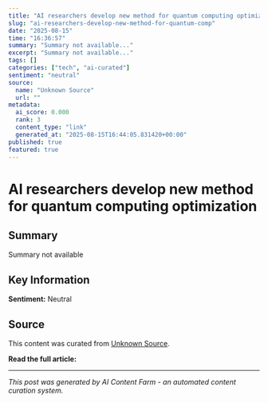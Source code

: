 ```yaml
---
title: "AI researchers develop new method for quantum computing optimization"
slug: "ai-researchers-develop-new-method-for-quantum-comp"
date: "2025-08-15"
time: "16:36:57"
summary: "Summary not available..."
excerpt: "Summary not available..."
tags: []
categories: ["tech", "ai-curated"]
sentiment: "neutral"
source:
  name: "Unknown Source"
  url: ""
metadata:
  ai_score: 0.000
  rank: 3
  content_type: "link"
  generated_at: "2025-08-15T16:44:05.831420+00:00"
published: true
featured: true
---
```


# AI researchers develop new method for quantum computing optimization

## Summary

Summary not available

## Key Information

**Sentiment:** Neutral

## Source

This content was curated from [Unknown Source]().

**Read the full article:** []()

---

*This post was generated by AI Content Farm - an automated content curation system.*
